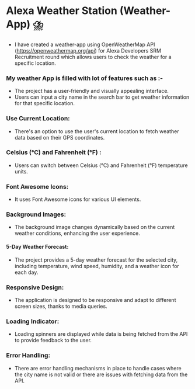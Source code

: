 # Alexa Weather Station (Weather-App) ⛈️
- I have created a weather-app using OpenWeatherMap API (https://openweathermap.org/api) for Alexa Developers SRM Recruitment round which allows users to check the weather for a specific location.
###  My weather App is filled with lot of features such as :-
- The project has a user-friendly and visually appealing interface.
- Users can input a city name in the search bar to get weather information for that specific location.
### Use Current Location:
- There's an option to use the user's current location to fetch weather data based on their GPS coordinates.
### Celsius (°C) and Fahrenheit (°F) :
- Users can switch between Celsius (°C) and Fahrenheit (°F) temperature units.
### Font Awesome Icons:
- It uses Font Awesome icons for various UI elements.
### Background Images:
- The background image changes dynamically based on the current weather conditions, enhancing the user experience.
#### 5-Day Weather Forecast:
- The project provides a 5-day weather forecast for the selected city, including temperature, wind speed, humidity, and a weather icon for each day.
### Responsive Design:
- The application is designed to be responsive and adapt to different screen sizes, thanks to media queries.
### Loading Indicator:
- Loading spinners are displayed while data is being fetched from the API to provide feedback to the user.
### Error Handling:
- There are error handling mechanisms in place to handle cases where the city name is not valid or there are issues with fetching data from the API.

